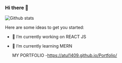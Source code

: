 ### Hi there 👋

<!-- **Atul1409/Atul1409** is a ✨ _special_ ✨ repository because its `README.md` (this file) appears on your GitHub profile. -->
![Github stats](https://github-readme-stats.vercel.app/api?username=Atul1409)


Here are some ideas to get you started:

- 🔭 I’m currently working on REACT JS
- 🌱 I’m currently learning MERN 

    MY PORTFOLIO 
-https://atul1409.github.io/Portfolio/
